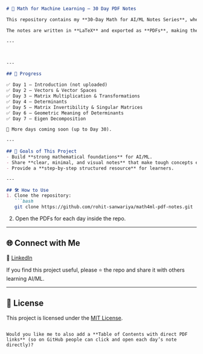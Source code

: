 
```markdown
# 📘 Math for Machine Learning – 30 Day PDF Notes  

This repository contains my **30-Day Math for AI/ML Notes Series**, where each day I cover a key mathematical concept that forms the backbone of Artificial Intelligence and Machine Learning.  

The notes are written in **LaTeX** and exported as **PDFs**, making them clean, structured, and easy to revise.  

---



---

## 📅 Progress  

✅ Day 1 – Introduction (not uploaded)  
✅ Day 2 – Vectors & Vector Spaces  
✅ Day 3 – Matrix Multiplication & Transformations  
✅ Day 4 – Determinants  
✅ Day 5 – Matrix Invertibility & Singular Matrices  
✅ Day 6 – Geometric Meaning of Determinants  
✅ Day 7 – Eigen Decomposition  

🚀 More days coming soon (up to Day 30).  

---

## 🎯 Goals of This Project  
- Build **strong mathematical foundations** for AI/ML.  
- Share **clear, minimal, and visual notes** that make tough concepts easy.  
- Provide a **step-by-step structured resource** for learners.  

---

## 🛠 How to Use  
1. Clone the repository:  
   ```bash
   git clone https://github.com/rohit-sanwariya/math4ml-pdf-notes.git
````

2. Open the PDFs for each day inside the repo.

---

## 🌐 Connect with Me

📌 [LinkedIn](https://www.linkedin.com/in/rohit-sanwariya/)

If you find this project useful, please ⭐ the repo and share it with others learning AI/ML.

---

## 📜 License

This project is licensed under the [MIT License](./LICENSE).

```

Would you like me to also add a **Table of Contents with direct PDF links** (so on GitHub people can click and open each day’s note directly)?
```
